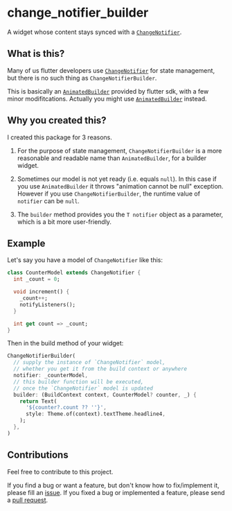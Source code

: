 # change_notifier_builder

A widget whose content stays synced with a [`ChangeNotifier`](https://api.flutter.dev/flutter/foundation/ChangeNotifier-class.html).

## What is this?

Many of us flutter developers use [`ChangeNotifier`](https://api.flutter.dev/flutter/foundation/ChangeNotifier-class.html) for state management, but there is no such thing as `ChangeNotifierBuilder`.

This is basically an [`AnimatedBuilder`](https://api.flutter.dev/flutter/widgets/AnimatedBuilder-class.html) provided by flutter sdk, with a few minor modifitcations. Actually you might use [`AnimatedBuilder`](https://api.flutter.dev/flutter/widgets/AnimatedBuilder-class.html) instead.

## Why you created this?

I created this package for 3 reasons.

1. For the purpose of state management, `ChangeNotifierBuilder` is a more reasonable and readable name than `AnimatedBuilder`, for a builder widget.

2. Sometimes our model is not yet ready (i.e. equals `null`). In this case if you use `AnimatedBuilder` it throws "animation cannot be null" exception. However if you use `ChangeNotifierBuilder`, the runtime value of `notifier` can be `null`.

3. The `builder` method provides you the `T notifier` object as a parameter, which is a bit more user-friendly.

## Example

Let's say you have a model of `ChangeNotifier` like this:

```dart
class CounterModel extends ChangeNotifier {
  int _count = 0;

  void increment() {
    _count++;
    notifyListeners();
  }

  int get count => _count;
}
```

Then in the build method of your widget:

```dart
ChangeNotifierBuilder(
  // supply the instance of `ChangeNotifier` model,
  // whether you get it from the build context or anywhere
  notifier: _counterModel,
  // this builder function will be executed,
  // once the `ChangeNotifier` model is updated
  builder: (BuildContext context, CounterModel? counter, _) {
    return Text(
      '${counter?.count ?? ''}',
      style: Theme.of(context).textTheme.headline4,
    );
  },
)
```

## Contributions

Feel free to contribute to this project.

If you find a bug or want a feature, but don't know how to fix/implement it, please fill an [issue](https://github.com/crizant/change_notifier_builder/issues).
If you fixed a bug or implemented a feature, please send a [pull request](https://github.com/crizant/change_notifier_builder/pulls).
